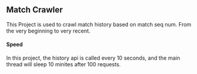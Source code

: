 ## Match Crawler 
This Project is used to crawl match history based on match seq num. From the very beginning to very recent.

#### Speed
In this project, the history api is called every 10 seconds, and the main thread will sleep 10 minites after 100 requests.
